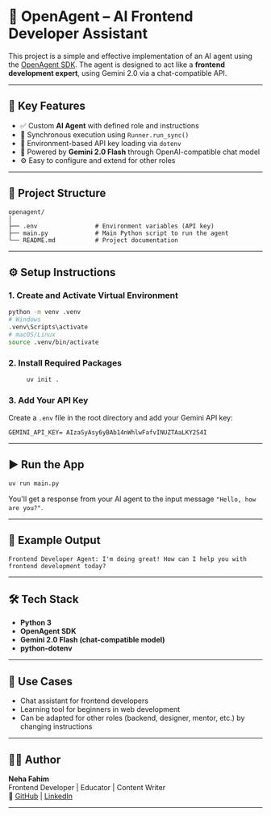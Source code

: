 # 🌟 OpenAgent – AI Frontend Developer Assistant

This project is a simple and effective implementation of an AI agent using the [OpenAgent SDK](https://github.com/OpenAgent/openagent). The agent is designed to act like a **frontend development expert**, using Gemini 2.0 via a chat-compatible API.

---

## 🚀 Key Features

- ✅ Custom **AI Agent** with defined role and instructions  
- 🔁 Synchronous execution using `Runner.run_sync()`  
- 🔐 Environment-based API key loading via `dotenv`  
- 🤝 Powered by **Gemini 2.0 Flash** through OpenAI-compatible chat model  
- ⚙️ Easy to configure and extend for other roles

---

## 📁 Project Structure

```
openagent/
│
├── .env                # Environment variables (API key)
├── main.py             # Main Python script to run the agent
└── README.md           # Project documentation
```

---

## ⚙️ Setup Instructions



### 1. Create and Activate Virtual Environment

```bash
python -m venv .venv
# Windows
.venv\Scripts\activate
# macOS/Linux
source .venv/bin/activate
```

### 2. Install Required Packages

```bash
     uv init .
```

### 3. Add Your API Key

Create a `.env` file in the root directory and add your Gemini API key:

```
GEMINI_API_KEY= AIzaSyAsy6yBAb14nWhlwFafvINUZTAaLKY2S4I
```

---

## ▶️ Run the App

```bash
uv run main.py
```

You'll get a response from your AI agent to the input message `"Hello, how are you?"`.

---

## 💬 Example Output

```
Frontend Developer Agent: I'm doing great! How can I help you with frontend development today?
```

---

## 🛠 Tech Stack

- **Python 3**
- **OpenAgent SDK**
- **Gemini 2.0 Flash (chat-compatible model)**
- **python-dotenv**

---

## 📌 Use Cases

- Chat assistant for frontend developers  
- Learning tool for beginners in web development  
- Can be adapted for other roles (backend, designer, mentor, etc.) by changing instructions

---

## 👩‍💻 Author

**Neha Fahim**  
Frontend Developer | Educator | Content Writer  
🔗 [GitHub](https://github.com/NehaFahim) | [LinkedIn](https://linkedin.com/in/nehafahim)

---



